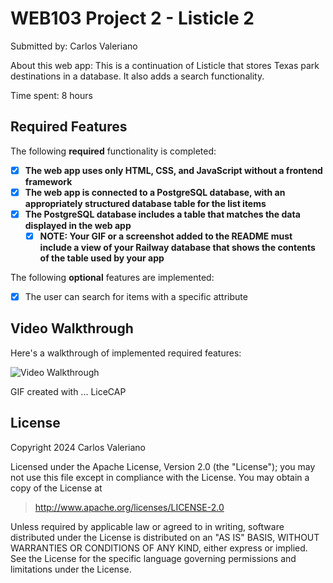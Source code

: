 # WEB103 Project 2 - Listicle 2

Submitted by: Carlos Valeriano

About this web app: 
This is a continuation of Listicle that stores Texas park destinations in a database. It also adds a search functionality.

Time spent: 8 hours

## Required Features

The following **required** functionality is completed:

<!-- Make sure to check off completed functionality below -->
- [X] **The web app uses only HTML, CSS, and JavaScript without a frontend framework**
- [X] **The web app is connected to a PostgreSQL database, with an appropriately structured database table for the list items**
- [X] **The PostgreSQL database includes a table that matches the data displayed in the web app**
  - [X] **NOTE: Your GIF or a screenshot added to the README must include a view of your Railway database that shows the contents of the table used by your app**

The following **optional** features are implemented:

- [X] The user can search for items with a specific attribute

## Video Walkthrough

Here's a walkthrough of implemented required features:

<img src='https://imgur.com/niW8WD2' title='Video Walkthrough' width='' alt='Video Walkthrough' />

GIF created with ...  LiceCAP

## License

Copyright 2024 Carlos Valeriano

Licensed under the Apache License, Version 2.0 (the "License"); you may not use this file except in compliance with the License. You may obtain a copy of the License at

> http://www.apache.org/licenses/LICENSE-2.0

Unless required by applicable law or agreed to in writing, software distributed under the License is distributed on an "AS IS" BASIS, WITHOUT WARRANTIES OR CONDITIONS OF ANY KIND, either express or implied. See the License for the specific language governing permissions and limitations under the License.